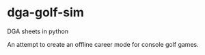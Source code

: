 # dga-golf-sim
 DGA sheets in python

An attempt to create an offline career mode for console golf games.